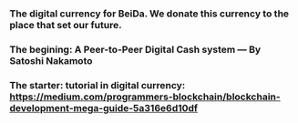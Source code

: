 ### The digital currency for BeiDa. We donate this currency to the place that set our future. 
### The begining: A Peer-to-Peer Digital Cash system — By Satoshi Nakamoto
### The starter: tutorial in digital currency: https://medium.com/programmers-blockchain/blockchain-development-mega-guide-5a316e6d10df

